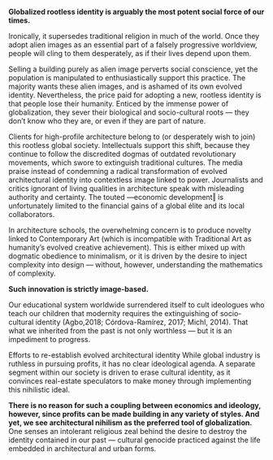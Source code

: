 **Globalized rootless identity is arguably the most potent social force of our times.**

Ironically, it supersedes traditional religion in much of the world. Once they adopt alien images as an essential part of a falsely progressive worldview, people will cling to them desperately, as if their lives depend upon them.

Selling a building purely as alien image perverts social conscience, yet the population is manipulated to enthusiastically support this practice. The majority wants these alien images, and is ashamed of its own evolved
identity. Nevertheless, the price paid for adopting a new, rootless identity is that people lose their humanity. Enticed by the immense power of globalization, they sever their biological and socio-cultural roots — they don’t know who they are, or even if they are part of nature.


Clients for high-profile architecture belong to (or desperately wish to join) this rootless global society. Intellectuals support this shift, because they continue to follow the discredited dogmas of outdated revolutionary movements, which swore to extinguish traditional cultures. The media praise instead of condemning a radical
transformation of evolved architectural identity into contextless image linked to power.
Journalists and critics ignorant of living qualities in architecture speak with misleading authority and certainty. The touted ―economic development‖ is unfortunately limited to the financial gains of a global élite and its local collaborators.

In architecture schools, the overwhelming concern is to produce novelty linked to Contemporary Art (which is incompatible with Traditional Art as humanity’s evolved creative achievement). This is either mixed up with dogmatic obedience to minimalism, or it is driven by the desire to inject complexity into design — without, however,
understanding the mathematics of complexity. 

**Such innovation is strictly image-based.**

Our educational system worldwide surrendered itself to cult ideologues who teach our children that modernity requires the extinguishing of socio-cultural identity (Agbo,2018; Córdova-Ramírez, 2017; Michl, 2014). That what we inherited from the past is not only worthless — but it is an impediment to progress.


Efforts to re-establish evolved architectural identity While global industry is ruthless in pursuing profits, it has no clear ideological agenda. A separate segment within our society is driven to erase cultural identity, as it
convinces real-estate speculators to make money through implementing this nihilistic ideal. 

**There is no reason for such a coupling between economics and ideology, however, since profits can be made building in any variety of styles. And yet, we see architectural nihilism as the preferred tool of globalization.** One senses an intolerant
religious zeal behind the desire to destroy the identity contained in our past — cultural genocide practiced against the life embedded in architectural and urban forms.
